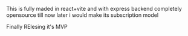 This is fully maded in react+vite and with express backend completely opensource till now later i would make its subscription model


Finally RElesing it's MVP